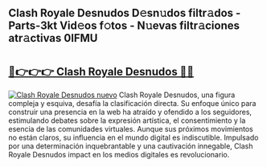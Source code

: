 ## Clash Royale Desnudos D𝚎sn𝚞dos filtr𝚊dos - Parts-3kt Vid𝚎os f𝚘tos - N𝚞evas filtr𝚊ciones atr𝚊ctivas 0lFMU

# <h2><a href="http://mb6zhy.tromn.icu/?c=Clash+Royale+Desnudos">🔗👉👉👉 Clash Royale Desnudos 🔗🔗</a></h2>

[![Clash Royale Desnudos nuevo](https://i.imgur.com/pEAQMta.gif)](http://mb6zhy.tromn.icu/?c=Clash+Royale+Desnudos)
Clash Royale Desnudos, una figura compleja y esquiva, desafía la clasificación directa. Su enfoque único para construir una presencia en la web ha atraído y ofendido a los seguidores, estimulando debates sobre la expresión artística, el consentimiento y la esencia de las comunidades virtuales. Aunque sus próximos movimientos no están claros, su influencia en el mundo digital es indiscutible. Impulsado por una determinación inquebrantable y una cautivación innegable, Clash Royale Desnudos impact en los medios digitales es revolucionario.
